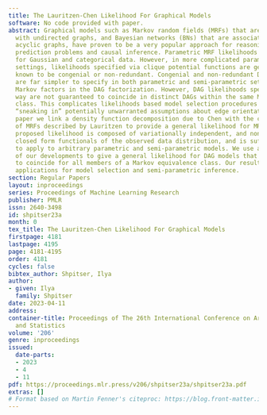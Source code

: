 ```yaml
---
title: The Lauritzen-Chen Likelihood For Graphical Models
software: No code provided with paper.
abstract: Graphical models such as Markov random fields (MRFs) that are associated
  with undirected graphs, and Bayesian networks (BNs) that are associated with directed
  acyclic graphs, have proven to be a very popular approach for reasoning under uncertainty,
  prediction problems and causal inference. Parametric MRF likelihoods are well-studied
  for Gaussian and categorical data. However, in more complicated parametric and semi-parametric
  settings, likelihoods specified via clique potential functions are generally not
  known to be congenial or non-redundant. Congenial and non-redundant DAG likelihoods
  are far simpler to specify in both parametric and semi-parametric settings by modeling
  Markov factors in the DAG factorization. However, DAG likelihoods specified in this
  way are not guaranteed to coincide in distinct DAGs within the same Markov equivalence
  class. This complicates likelihoods based model selection procedures for DAGs by
  “sneaking in” potentially unwarranted assumptions about edge orientations. In this
  paper we link a density function decomposition due to Chen with the clique factorization
  of MRFs described by Lauritzen to provide a general likelihood for MRF models. The
  proposed likelihood is composed of variationally independent, and non-redundant
  closed form functionals of the observed data distribution, and is sufficiently general
  to apply to arbitrary parametric and semi-parametric models. We use an extension
  of our developments to give a general likelihood for DAG models that is guaranteed
  to coincide for all members of a Markov equivalence class. Our results have direct
  applications for model selection and semi-parametric inference.
section: Regular Papers
layout: inproceedings
series: Proceedings of Machine Learning Research
publisher: PMLR
issn: 2640-3498
id: shpitser23a
month: 0
tex_title: The Lauritzen-Chen Likelihood For Graphical Models
firstpage: 4181
lastpage: 4195
page: 4181-4195
order: 4181
cycles: false
bibtex_author: Shpitser, Ilya
author:
- given: Ilya
  family: Shpitser
date: 2023-04-11
address:
container-title: Proceedings of The 26th International Conference on Artificial Intelligence
  and Statistics
volume: '206'
genre: inproceedings
issued:
  date-parts:
  - 2023
  - 4
  - 11
pdf: https://proceedings.mlr.press/v206/shpitser23a/shpitser23a.pdf
extras: []
# Format based on Martin Fenner's citeproc: https://blog.front-matter.io/posts/citeproc-yaml-for-bibliographies/
---
```

